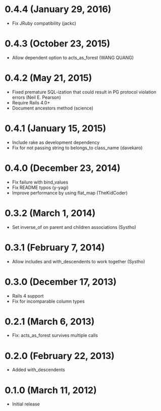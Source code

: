 # 0.4.4 (January 29, 2016)

* Fix JRuby compatibility (jackc)

# 0.4.3 (October 23, 2015)

* Allow dependent option to acts_as_forest (WANG QUANG)

# 0.4.2 (May 21, 2015)

* Fixed premature SQL-ization that could result in PG protocol violation errors (Neil E. Pearson)
* Require Rails 4.0+
* Document ancestors method (science)

# 0.4.1 (January 15, 2015)

* Include rake as development dependency
* Fix for not passing string to belongs_to class_name (davekaro)

# 0.4.0 (December 23, 2014)

* Fix failure with bind_values
* Fix README typos (y-yagi)
* Improve performance by using flat_map (TheKidCoder)

# 0.3.2 (March 1, 2014)

* Set inverse_of on parent and children associations (Systho)

# 0.3.1 (February 7, 2014)

* Allow includes and with_descendents to work together (Systho)

# 0.3.0 (December 17, 2013)

* Rails 4 support
* Fix for incomparable column types

# 0.2.1 (March 6, 2013)

* Fix: acts_as_forest survives multiple calls

# 0.2.0 (February 22, 2013)

* Added with_descendents

# 0.1.0 (March 11, 2012)

* Initial release

